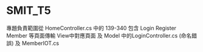 # SMIT_T5
專題負責範圍從 HomeController.cs 中的 139-340 包含 Login Register Member 等頁面傳輸 
View中對應頁面
及 Model 中的LoginController.cs (命名錯誤) 及 MemberIOT.cs
